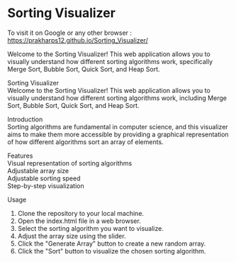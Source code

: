 # Sorting Visualizer
To visit it on Google or any other browser : https://prakharps12.github.io/Sorting_Visualizer/  

Welcome to the Sorting Visualizer! This web application allows you to visually understand how different sorting algorithms work, specifically Merge Sort, Bubble Sort, Quick Sort, and Heap Sort.  

Sorting Visualizer  
Welcome to the Sorting Visualizer! This web application allows you to visually understand how different sorting algorithms work, including Merge Sort, Bubble Sort, Quick Sort, and Heap Sort.  

Introduction  
Sorting algorithms are fundamental in computer science, and this visualizer aims to make them more accessible by providing a graphical representation of how different algorithms sort an array of elements.  

Features  
Visual representation of sorting algorithms  
Adjustable array size  
Adjustable sorting speed  
Step-by-step visualization  

Usage  
1. Clone the repository to your local machine.  
2. Open the index.html file in a web browser.  
3. Select the sorting algorithm you want to visualize.  
4. Adjust the array size using the slider.  
5. Click the "Generate Array" button to create a new random array.  
6. Click the "Sort" button to visualize the chosen sorting algorithm.  
